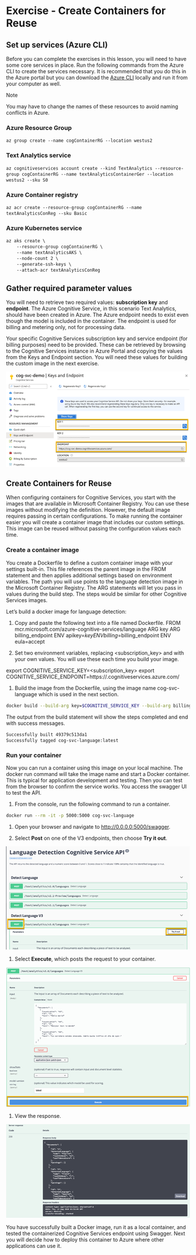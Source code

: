 # Exercise - Create Containers for Reuse

## Set up services (Azure CLI)

Before you can complete the exercises in this lesson, you will need to have some core services in place.  Run the following commands from the Azure CLI to create the services necessary. It is recommended that you do this in the Azure portal but you can download the [Azure CLI](https://docs.microsoft.com/cli/azure/install-azure-cli?view=azure-cli-latest) locally and run it from your computer as well.

>[!Note]
>You may have to change the names of these resources to avoid naming conflicts in Azure.

### Azure Resource Group

```azurecli
az group create --name cogContainerRG --location westus2
```

### Text Analytics service

```azurecli
az cognitiveservices account create --kind TextAnalytics --resource-group cogContainerRG --name textAnalyticsContainerGer --location westus2 --sku S0
```

### Azure Container registry

```azurecli
az acr create --resource-group cogContainerRG --name textAnalyticsConReg --sku Basic
```

### Azure Kubernetes service

```azurecli
az aks create \
    --resource-group cogContainerRG \
    --name textAnalyticsAKS \
    --node-count 2 \
    --generate-ssh-keys \
    --attach-acr textAnalyticsConReg
```

## Gather required parameter values

You will need to retrieve two required values: **subscription key** and **endpoint**. The Azure Cognitive Service, in this scenario Text Analytics, should have been created in Azure. The Azure endpoint needs to exist even though the model is included in the container. The endpoint is used for billing and metering only, not for processing data.

Your specific Cognitive Services subscription key and service endpoint (for billing purposes) need to be provided. These can be retrieved by browsing to the Cognitive Services instance in Azure Portal and copying the values from the Keys and Endpoint section. You will need these values for building the custom image in the next exercise.

  ![Screenshot showing where to find KEY 1 and ENDPOINT on the Cognitive Services Keys and Endpoint screen.](media/03-container-reuse-key-endpoint.png)

## Create Containers for Reuse

When configuring containers for Cognitive Services, you start with the images that are available in Microsoft Container Registry. You can use these images without modifying the definition. However, the default image requires passing in certain configurations. To make running the container easier you will create a container image that includes our custom settings. This image can be reused without passing the configuration values each time. 

### Create a container image

You create a Dockerfile to define a custom container image with your settings built-in. This file references the parent image in the FROM statement and then applies additional settings based on environment variables. The path you will use points to the language detection image in the Microsoft Container Registry. The ARG statements will let you pass in values during the build step. The steps would be similar for other Cognitive Services images.

Let’s build a docker image for language detection:

1. Copy and paste the following text into a file named Dockerfile.
FROM mcr.microsoft.com/azure-cognitive-services/language
ARG key
ARG billing_endpoint
ENV apikey=$key
ENV billing=$billing_endpoint
ENV eula=accept

1. Set two environment variables, replacing <subscription_key> and <service-name> with your own values. You will use these each time you build your image.

export COGNITIVE_SERVICE_KEY=<subscription_key>
export COGNITIVE_SERVICE_ENDPOINT=https://<service-name>.cognitiveservices.azure.com/

1. Build the image from the Dockerfile, using the image name cog-svc-language which is used in the next section.

```bash
docker build --build-arg key=$COGNITIVE_SERVICE_KEY --build-arg billing_endpoint=$COGNITIVE_SERVICE_ENDPOINT -t cog-svc-language
```

The output from the build statement will show the steps completed and end with success messages.

```dos
Successfully built 49379c513da1
Successfully tagged cog-svc-language:latest
```

### Run your container

Now you can run a container using this image on your local machine. The docker run command will take the image name and start a Docker container. This is typical for application development and testing. Then you can test from the browser to confirm the service works. You access the swagger UI to test the API.

1. From the console, run the following command to run a container.

```bash
docker run --rm -it -p 5000:5000 cog-svc-language
```

1. Open your browser and navigate to http://0.0.0.0:5000/swagger.

1. Select **Post** on one of the V3 endpoints, then choose **Try it out**.

  ![Screenshot of swagger UI with Post button and Try it Out highlighted.](media/03-container-reuse-swagger.png)

1. Select **Execute**, which posts the request to your container.

  ![Screenshot of Swagger UI in Try it Out mode. The Execute button is highlighted.](media/03-container-reuse-swagger-execute.png)

1. View the response.

![Screenshot of Response body section of Swagger UI showing the detected language Response body JSON.](media/03-container-reuse-swagger-response.png)

You have successfully built a Docker image, run it as a local container, and tested the containerized Cognitive Services endpoint using Swagger. Next you will decide how to deploy this container to Azure where other applications can use it.
